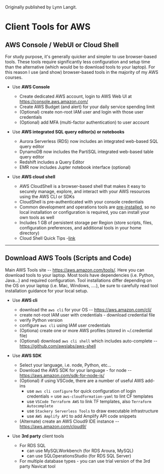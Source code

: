 Originally published by Lynn Langit.

# Client Tools for AWS

## AWS Console / WebUI or Cloud Shell

For study purpose, it's generally quicker and simpler to use browser-based tools.  These tools require significantly less configuration and setup time than the alternative (which would be to download tools to your laptop).  For this reason I use (and show) browser-based tools in the majority of my AWS courses.  

- Use **AWS Console**
    - Create dedicated AWS account, login to AWS Web UI at https://console.aws.amazon.com/
    - Create AWS Budget (and alert) for your daily service spending limit
    - (Optional) create non-root IAM user and login with those user credentials
    - (Optional) add MFA (multi-factor authentication) to user account 
    
 - Use **AWS integrated SQL query editor(s) or notebooks**
    - Aurora Serverless (RDS) now includes an integrated web-based SQL query editor 
    - DynamoDB now includes the PartiSQL integrated web-based table query editor 
    - Redshift includes a Query Editor 
    - EMR now includes Jupter notebook interface (optional)
    
 - Use **AWS cloud shell**
    - AWS CloudShell is a browser-based shell that makes it easy to securely manage, explore, and interact with your AWS resources using the AWS CLI or SDKs
    - CloudShell is pre-authenticated with your console credentials
    - Common development and operations tools are [pre-installed](https://docs.aws.amazon.com/cloudshell/latest/userguide/vm-specs.html), so no local installation or configuration is required, you can install your own tools as well
    - Includes 1 GB of persistent storage per Region (store scripts, files, configuration preferences, and additional tools in your home directory)
    - Cloud Shell Quick Tips -[link](https://dev.to/lynnlangit/aws-cloud-shell-quick-tips-1n5o)
    
---

## Download AWS Tools (Scripts and Code)

Main AWS Tools site -- https://aws.amazon.com/tools/.  Here you can download tools to your laptop.  Most tools have dependencies (i.e. Python, Java...) and required configuration.  Tool installations differ depending on the OS on your laptop (i.e. Mac, Windows, ....), be sure to carefully read tool installation guidance for your local setup.  

- Use **AWS cli**
    - download the `aws cli` for your OS -- https://aws.amazon.com/cli/
    - create not-root IAM user with credentials - download credential file
    - verify Python version 
    - configure `aws cli` using IAM user credentials
    - (Optiona) create one or more AWS profiles (stored in ~/.credential file)
    - (Optional) download `aws cli shell` which includes auto-complete -- https://github.com/awslabs/aws-shell

- Use **AWS SDK**
    - Select your language, i.e. node, Python, etc...
    - Download the AWS SDK for your language - for node -- https://aws.amazon.com/sdk-for-node-js/
    - (Optional) if using VSCode, there are a number of useful AWS add-ins
        - use `aws cli configure` for quick configuration of login credentials
        = use `aws-cloudformation-yaml` to lint CF templates
        - use `VSCode Terraform AWS` to link TF templates, also `Terraform Autocomplete`
        - use `Stackery Serverless Tools` to draw executable infrastructure
        - use `AWS Amplify API` to add Amplify API code snippets
    - (Alternate) create an AWS Cloud9 IDE instance -- https://aws.amazon.com/cloud9/

- Use **3rd party** client tools
    - For RDS SQL 
        - can use MySQLWorkbench (for RDS Aroura, MySQL)
        - can use SQLOperationsStudio (for RDS SQL Server)
    - For multiple database types - you can use trial version of the 3rd party Navicat tool 
